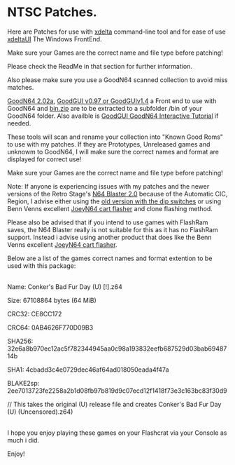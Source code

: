 # NTSC Patches.

Here are Patches for use with [xdelta](http://xdelta.org/) command-line tool and for ease of use [xdeltaUI](https://www.romhacking.net/utilities/598/) The Windows FrontEnd.

Make sure your Games are the correct name and file type before patching!

Please check the ReadMe in that section for further information.

Also please make sure you use a GoodN64 scanned collection to avoid miss matches.

[GoodN64 2.02a](https://www.emutalk.net/threads/goodn64-2-02a.12068/), [GoodGUI v0.97 or GoodGUIv1.4](https://www.emutalk.net/threads/goodgui-v0-97.29155/) a Front end to use with GoodN64 and [bin.zip](https://www.emutalk.net/threads/bin-zip.12070/) are to be extracted to a subfolder /bin of your GoodN64 folder. Also availble is [GoodGUI GoodN64 Interactive Tutorial](https://www.emutalk.net/threads/goodgui-goodn64-tutorial.28965/) if needed.

These tools will scan and rename your collection into "Known Good Roms" to use with my patches. If they are Prototypes, Unreleased games and unknowm to GoodN64, I will make sure the correct names and format are displayed for correct use!

Make sure your Games are the correct name and file type before patching!

Note: If anyone is experiencing issues with my patches and the newer versions of the Retro Stage's [N64 Blaster 2.0](https://retrostage.net/?product=n64-blaster-2-0) because of the Automatic CIC, Region, I advise either using the [old version with the dip switches](https://web.archive.org/web/20210622192800/https://retrostage.net/?product=n64-blaster-2-0)  or using Benn Venns excellent [JoeyN64 cart flasher](https://bennvenn.myshopify.com/products/joeyn64-cart-flasher) and clone flashing method.

Please also be advised that if you intend to use games with FlashRam saves, the N64 Blaster really is not suitable for this as it has no FlashRam support. Instead i advise using another product that does like the Benn Venns excellent [JoeyN64 cart flasher](https://bennvenn.myshopify.com/products/joeyn64-cart-flasher).

Below are a list of the games correct names and format extention to be used with this package:
<br>
</br>

Name: Conker's Bad Fur Day (U) [!].z64

Size: 67108864 bytes (64 MiB)

CRC32: CE8CC172

CRC64: 0AB4626F770D09B3

SHA256: 32e6a8b970ec12ac5f782344945aa0c98a193832eefb687529d03bab6948714b

SHA1: 4cbadd3c4e0729dec46af64ad018050eada4f47a

BLAKE2sp: 2ee7013723fe2258a2b1d08fb97b819d9c07ecd12f1418f73e3c163bc83f30d9

// This takes the original (U) release file and creates Conker's Bad Fur Day (U) (Uncensored).z64)
<br>
</br>


I hope you enjoy playing these games on your Flashcrat via your Console as much i did.
<p>
</p>
Enjoy!